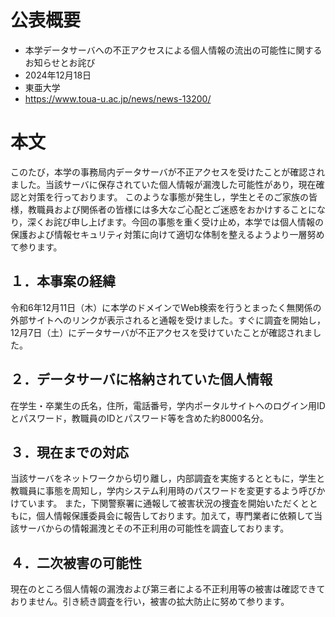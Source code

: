 # 公表概要
- 本学データサーバへの不正アクセスによる個人情報の流出の可能性に関するお知らせとお詫び
- 2024年12月18日
- 東亜大学
- https://www.toua-u.ac.jp/news/news-13200/

# 本文
このたび，本学の事務局内データサーバが不正アクセスを受けたことが確認されました。当該サーバに保存されていた個人情報が漏洩した可能性があり，現在確認と対策を行っております。
このような事態が発生し，学生とそのご家族の皆様，教職員および関係者の皆様には多大なご心配とご迷惑をおかけすることになり，深くお詫び申し上げます。今回の事態を重く受け止め，本学では個人情報の保護および情報セキュリティ対策に向けて適切な体制を整えるようより一層努めて参ります。

## １．本事案の経緯
令和6年12月11日（木）に本学のドメインでWeb検索を行うとまったく無関係の外部サイトへのリンクが表示されると通報を受けました。すぐに調査を開始し，12月7日（土）にデータサーバが不正アクセスを受けていたことが確認されました。

## ２．データサーバに格納されていた個人情報
在学生・卒業生の氏名，住所，電話番号，学内ポータルサイトへのログイン用IDとパスワード，教職員のIDとパスワード等を含めた約8000名分。

## ３．現在までの対応
当該サーバをネットワークから切り離し，内部調査を実施するとともに，学生と教職員に事態を周知し，学内システム利用時のパスワードを変更するよう呼びかけています。
また，下関警察署に通報して被害状況の捜査を開始いただくとともに，個人情報保護委員会に報告しております。加えて，専門業者に依頼して当該サーバからの情報漏洩とその不正利用の可能性を調査しております。

## ４．二次被害の可能性
現在のところ個人情報の漏洩および第三者による不正利用等の被害は確認できておりません。引き続き調査を行い，被害の拡大防止に努めて参ります。
